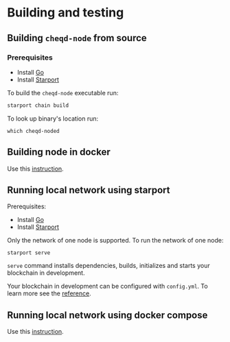 # Building and testing

## Building `cheqd-node` from source

### Prerequisites

* Install [Go](https://golang.org/doc/install)
* Install [Starport](https://docs.starport.network/guide/install.html)

To build the `cheqd-node` executable run:

```bash
starport chain build
```

To look up binary's location run:

```text
which cheqd-noded
```

## Building node in docker

Use this [instruction](https://github.com/cheqd/cheqd-node/tree/8ea79cda7c3fb5f41ab90faba7ed9e42d2096dce/docker/cheqd_node.md).

## Running local network using starport

Prerequisites:

* Install [Go](https://golang.org/doc/install)
* Install [Starport](https://docs.starport.network/guide/install.html)

Only the network of one node is supported. To run the network of one node:

```text
starport serve
```

`serve` command installs dependencies, builds, initializes and starts your blockchain in development.

Your blockchain in development can be configured with `config.yml`. To learn more see the [reference](https://github.com/tendermint/starport#documentation).

## Running local network using docker compose

Use this [instruction](https://github.com/cheqd/cheqd-node/tree/f74ec3e0ad08adcf2e4173de80dbd9442edc337e/docs/docker/docker_compose.md).

